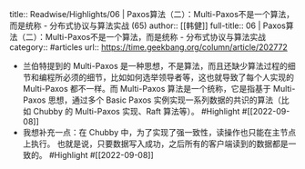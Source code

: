 title:: Readwise/Highlights/06 | Paxos算法（二）：Multi-Paxos不是一个算法，而是统称 - 分布式协议与算法实战 (65)
author:: [[韩健]]
full-title:: 06 | Paxos算法（二）：Multi-Paxos不是一个算法，而是统称 - 分布式协议与算法实战
category:: #articles
url:: https://time.geekbang.org/column/article/202772

- 兰伯特提到的 Multi-Paxos 是一种思想，不是算法，而且还缺少算法过程的细节和编程所必须的细节，比如如何选举领导者等，这也就导致了每个人实现的 Multi-Paxos 都不一样。而 Multi-Paxos 算法是一个统称，它是指基于 Multi-Paxos 思想，通过多个 Basic Paxos 实例实现一系列数据的共识的算法（比如 Chubby 的 Multi-Paxos 实现、Raft 算法等）。 #Highlight #[[2022-09-08]]
- 我想补充一点：在 Chubby 中，为了实现了强一致性，读操作也只能在主节点上执行。 也就是说，只要数据写入成功，之后所有的客户端读到的数据都是一致的。 #Highlight #[[2022-09-08]]